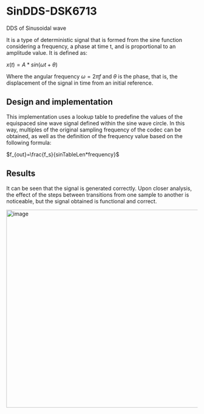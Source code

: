 # SinDDS-DSK6713
DDS of Sinusoidal wave

It is a type of deterministic signal that is formed from the sine function considering a frequency, a phase at time t, and is proportional to an amplitude value. It is defined as:

$x(t)=A*sin(ωt+θ)$

Where the angular frequency $ω=2πf$ and $θ$ is the phase, that is, the displacement of the signal in time from an initial reference.

## Design and implementation
This implementation uses a lookup table to predefine the values of the equispaced sine wave signal defined within the sine wave circle. In this way, multiples of the original sampling frequency of the codec can be obtained, as well as the definition of the frequency value based on the following formula:

$f_{out}=\frac{f_s}{sinTableLen*frequency}$

## Results

It can be seen that the signal is generated correctly. Upon closer analysis, the effect of the steps between transitions from one sample to another is noticeable, but the signal obtained is functional and correct.

<img width="961" height="520" alt="image" src="https://github.com/user-attachments/assets/2515813a-04e2-407f-a123-806a7a5efbfa" />
